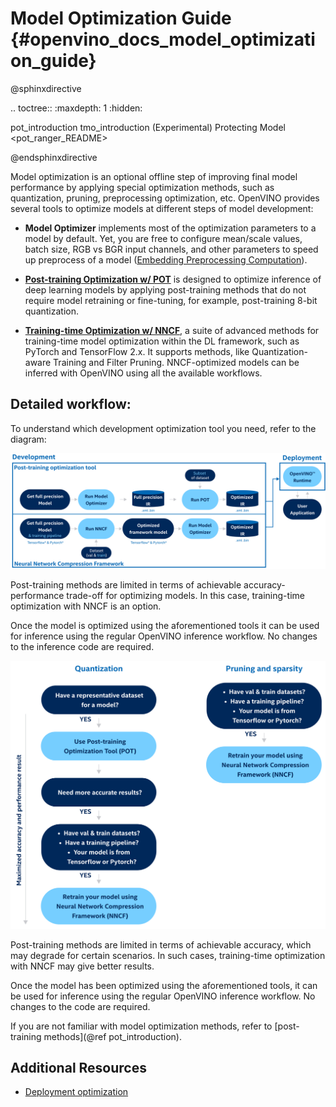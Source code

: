  # Model Optimization Guide {#openvino_docs_model_optimization_guide}

@sphinxdirective

.. toctree::
   :maxdepth: 1
   :hidden:
   
   pot_introduction
   tmo_introduction
   (Experimental) Protecting Model <pot_ranger_README>

@endsphinxdirective

 Model optimization is an optional offline step of improving final model performance by applying special optimization methods, such as quantization, pruning, preprocessing optimization, etc. OpenVINO provides several tools to optimize models at different steps of model development:

- **Model Optimizer** implements most of the optimization parameters to a model by default. Yet, you are free to configure mean/scale values, batch size, RGB vs BGR input channels, and other parameters to speed up preprocess of a model ([Embedding Preprocessing Computation](../MO_DG/prepare_model/Additional_Optimizations.md)).

- **[Post-training Optimization w/ POT](../../tools/pot/docs/Introduction.md)** is designed to optimize inference of deep learning models by applying post-training methods that do not require model retraining or fine-tuning, for example, post-training 8-bit quantization. 

- **[Training-time Optimization w/ NNCF](./nncf/introduction.md)**, a suite of advanced methods for training-time model optimization within the DL framework, such as PyTorch and TensorFlow 2.x. It supports methods, like Quantization-aware Training and Filter Pruning. NNCF-optimized models can be inferred with OpenVINO using all the available workflows.


## Detailed workflow: 
To understand which development optimization tool you need, refer to the diagram: 

![](../img/DEVELOPMENT_FLOW_V3_crunch.svg)

Post-training methods are limited in terms of achievable accuracy-performance trade-off for optimizing models. In this case, training-time optimization with NNCF is an option.

Once the model is optimized using the aforementioned tools it can be used for inference using the regular OpenVINO inference workflow. No changes to the inference code are required.

![](../img/WHAT_TO_USE.svg)

Post-training methods are limited in terms of achievable accuracy, which may degrade for certain scenarios.  In such cases, training-time optimization with NNCF may give better results.

Once the model has been optimized using the aforementioned tools, it can be used for inference using the regular OpenVINO inference workflow. No changes to the code are required.

If you are not familiar with model optimization methods, refer to [post-training methods](@ref pot_introduction).

## Additional Resources
- [Deployment optimization](./dldt_deployment_optimization_guide.md)